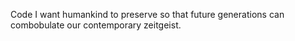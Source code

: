 Code I want humankind to preserve so that future generations can combobulate our contemporary zeitgeist.
